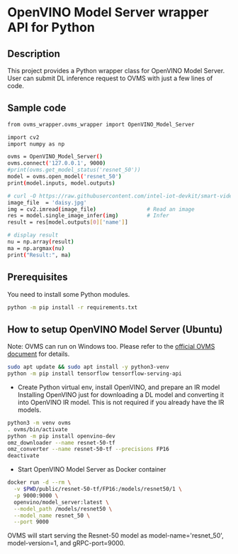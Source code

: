 # OpenVINO Model Server wrapper API for Python
## Description
This project provides a Python wrapper class for OpenVINO Model Server.  
User can submit DL inference request to OVMS with just a few lines of code.  

## Sample code
```sh
from ovms_wrapper.ovms_wrapper import OpenVINO_Model_Server

import cv2
import numpy as np

ovms = OpenVINO_Model_Server()
ovms.connect('127.0.0.1', 9000)
#print(ovms.get_model_status('resnet_50'))
model = ovms.open_model('resnet_50')
print(model.inputs, model.outputs)

# curl -O https://raw.githubusercontent.com/intel-iot-devkit/smart-video-workshop/master/Labs/daisy.jpg
image_file  = 'daisy.jpg'
img = cv2.imread(image_file)                # Read an image
res = model.single_image_infer(img)         # Infer
result = res[model.outputs[0]['name']]

# display result
nu = np.array(result)
ma = np.argmax(nu)
print("Result:", ma)
```

## Prerequisites
You need to install some Python modules.   
```sh
python -m pip install -r requirements.txt
```

## How to setup OpenVINO Model Server (Ubuntu)
Note: OVMS can run on Windows too. Please refer to the [official OVMS document](https://docs.openvino.ai/latest/openvino_docs_ovms.html) for details.  
```sh
sudo apt update && sudo apt install -y python3-venv
python -m pip install tensorflow tensorflow-serving-api
```
- Create Python virtual env, install OpenVINO, and prepare an IR model  
Installing OpenVINO just for downloading a DL model and converting it into OpenVINO IR model. This is not required if you already have the IR models.  
```sh
python3 -m venv ovms
. ovms/bin/activate
python -m pip install openvino-dev
omz_downloader --name resnet-50-tf
omz_converter --name resnet-50-tf --precisions FP16
deactivate
```
- Start OpenVINO Model Server as Docker container
```sh
docker run -d --rm \
  -v $PWD/public/resnet-50-tf/FP16:/models/resnet50/1 \
  -p 9000:9000 \
  openvino/model_server:latest \
  --model_path /models/resnet50 \
  --model_name resnet_50 \
  --port 9000
```
OVMS will start serving the Resnet-50 model as model-name='resnet_50', model-version=1, and gRPC-port=9000.
